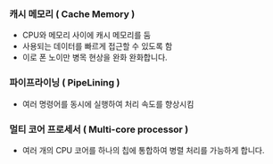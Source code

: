 ### 캐시 메모리 ( Cache Memory )
- CPU와 메모리 사이에 캐시 메모리를 둠
- 사용되는 데이터를 빠르게 접근할 수 있도록 함
- 이로 폰 노이만 병목 현상을 완화
완화합니다.
### 파이프라이닝 ( PipeLining )
- 여러 명령어를 동시에 실행하여 처리 속도를 향상시킴
### 멀티 코어 프로세서 ( Multi-core processor )
- 여러 개의 CPU 코어를 하나의 칩에 통합하여 병렬 처리를 가능하게 합니다.
